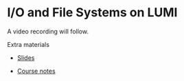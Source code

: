 # I/O and File Systems on LUMI

A video recording will follow.

<!--
Materials will be made available after the lecture
-->

Extra materials

-   [Slides](https://462000265.lumidata.eu/2day-20240502/files/LUMI-2day-20240502-08-lustre.pdf)

-   [Course notes](08_Lustre.md)
